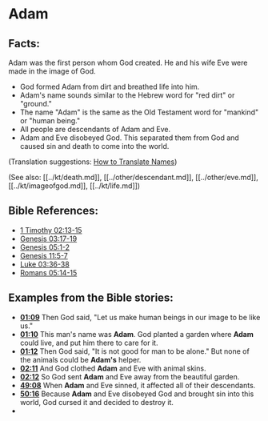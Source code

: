 # Adam #

## Facts: ##

Adam was the first person whom God created. He and his wife Eve were made in the image of God. 

* God formed Adam from dirt and breathed life into him.
* Adam's name sounds similar to the Hebrew word for "red dirt" or "ground."
* The name "Adam" is the same as the Old Testament word for "mankind" or "human being."
* All people are descendants of Adam and Eve.
* Adam and Eve disobeyed God. This separated them from God and caused sin and death to come into the world.

(Translation suggestions: [How to Translate Names](en/ta-vol1/translate/man/translate-names))

(See also: [[../kt/death.md]], [[../other/descendant.md]], [[../other/eve.md]], [[../kt/imageofgod.md]], [[../kt/life.md]])

## Bible References: ##

* [1 Timothy 02:13-15](en/tn/1ti/help/02/13)
* [Genesis 03:17-19](en/tn/gen/help/03/17)
* [Genesis 05:1-2](en/tn/gen/help/05/01)
* [Genesis 11:5-7](en/tn/gen/help/11/05)
* [Luke 03:36-38](en/tn/luk/help/03/36)
* [Romans 05:14-15](en/tn/rom/help/05/14)

## Examples from the Bible stories: ##

* __[01:09](en/tn/obs/help/01/09)__ Then God said, "Let us make human beings in our image to be like us."
* __[01:10](en/tn/obs/help/01/10)__ This man's name was __Adam__. God planted a garden where __Adam__  could live, and put him there to care for it.
* __[01:12](en/tn/obs/help/01/12)__ Then God said, "It is not good for man to be alone." But none of the animals could be __Adam's__  helper.
* __[02:11](en/tn/obs/help/02/11)__ And God clothed __Adam__  and Eve with animal skins.
* __[02:12](en/tn/obs/help/02/12)__ So God sent __Adam__  and Eve away from the beautiful garden.
* __[49:08](en/tn/obs/help/49/08)__ When __Adam__  and Eve sinned, it affected all of their descendants.
* __[50:16](en/tn/obs/help/50/16)__ Because __Adam__  and Eve disobeyed God and brought sin into this world, God cursed it and decided to destroy it.
*